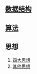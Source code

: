 ##  [数据结构](./数据结构.md)    

##  [算法](./算法.md)          

## 思想       
  1.  [四大思想](./四大思想.md)       
  2.  [其他思想](./其他思想.md)       
